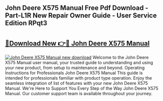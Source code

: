 ## John Deere X575 Manual Free Pdf Download - Part-L1R New Repair Owner Guide - User Service Edition RPqt3

# <h2><a href="http://bc91783.oget.top/?id=John+Deere+X575+Manual">🔗Download New 👉🔴 John Deere X575 Manual</a></h2>

[![John Deere X575 Manual new download](https://i.imgur.com/5g1atiW.png)](http://bc91783.oget.top/?id=John+Deere+X575+Manual)
Welcome to the John Deere X575 Manual user manual, your trusted guide to understanding and using your new product, from setup to maintenance and beyond. Operating Instructions for Professionals John Deere X575 Manual This guide is intended for professionals familiar with product type operation. Enjoy the seamless integration of list of features with your new John Deere X575 Manual. We're Here to Support You Every Step of the Way John Deere X575 Manual. Our customer support team is available throughout your journey.
